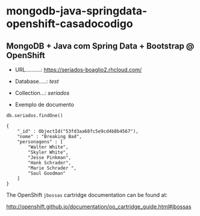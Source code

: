 

mongodb-java-springdata-openshift-casadocodigo
========================================================

MongoDB + Java com Spring Data + Bootstrap @ OpenShift
--------------------------------------------------------



* URL..........: https://seriados-boaglio2.rhcloud.com/
* Database.....: *test*
* Collection...: *seriados*

* Exemplo de documento

```
db.seriados.findOne()
 
{
    "_id" : ObjectId("53fd3aa68fc5e9cd4b8b4567"),
    "nome" : "Breaking Bad",
    "personagens" : [ 
        "Walter White", 
        "Skyler White", 
        "Jesse Pinkman", 
        "Hank Schrader", 
        "Marie Schrader ", 
        "Saul Goodman"
    ]
}
```


The OpenShift `jbossas` cartridge documentation can be found at:

http://openshift.github.io/documentation/oo_cartridge_guide.html#jbossas
